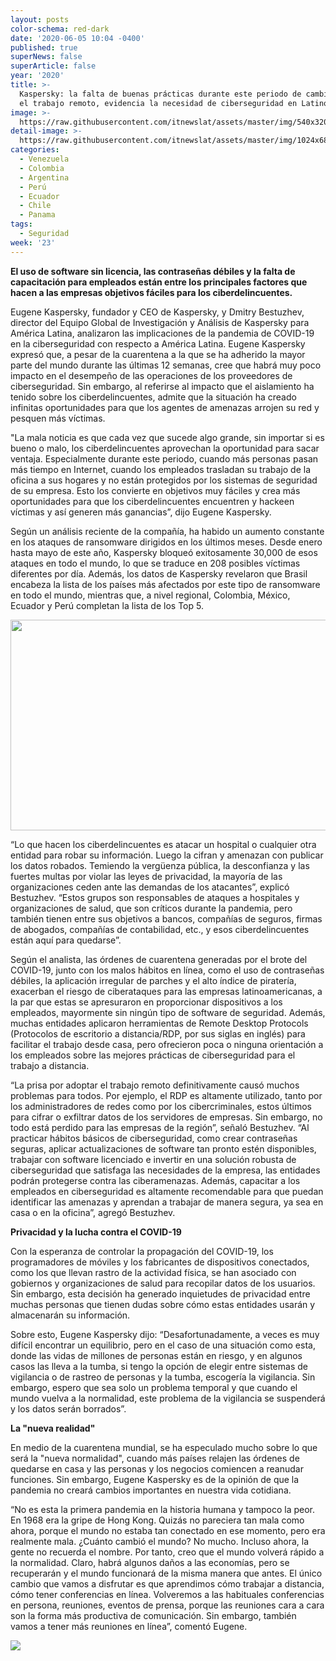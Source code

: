 ```yaml
---
layout: posts
color-schema: red-dark
date: '2020-06-05 10:04 -0400'
published: true
superNews: false
superArticle: false
year: '2020'
title: >-
  Kaspersky: la falta de buenas prácticas durante este periodo de cambio hacia
  el trabajo remoto, evidencia la necesidad de ciberseguridad en Latinoamérica 
image: >-
  https://raw.githubusercontent.com/itnewslat/assets/master/img/540x320/Eugene-Kaspersky-p.jpg
detail-image: >-
  https://raw.githubusercontent.com/itnewslat/assets/master/img/1024x680/Eugene-Kaspersky-g.jpg
categories:
  - Venezuela
  - Colombia
  - Argentina
  - Perú
  - Ecuador
  - Chile
  - Panama
tags:
  - Seguridad
week: '23'
---
```

**El uso de software sin licencia, las contraseñas débiles y la falta de capacitación para empleados están entre los principales factores que hacen a las empresas objetivos fáciles para los ciberdelincuentes.**

Eugene Kaspersky, fundador y CEO de Kaspersky, y Dmitry Bestuzhev, director del Equipo Global de Investigación y Análisis de Kaspersky para América Latina, analizaron las implicaciones de la pandemia de COVID-19 en la ciberseguridad con respecto a América Latina. Eugene Kaspersky expresó que, a pesar de la cuarentena a la que se ha adherido la mayor parte del mundo durante las últimas 12 semanas, cree que habrá muy poco impacto en el desempeño de las operaciones de los proveedores de ciberseguridad. Sin embargo, al referirse al impacto que el aislamiento ha tenido sobre los ciberdelincuentes, admite que la situación ha creado infinitas oportunidades para que los agentes de amenazas arrojen su red y pesquen más víctimas. 

"La mala noticia es que cada vez que sucede algo grande, sin importar si es bueno o malo, los ciberdelincuentes aprovechan la oportunidad para sacar ventaja. Especialmente durante este periodo, cuando más personas pasan más tiempo en Internet, cuando los empleados trasladan su trabajo de la oficina a sus hogares y no están protegidos por los sistemas de seguridad de su empresa. Esto los convierte en objetivos muy fáciles y crea más oportunidades para que los ciberdelincuentes encuentren y hackeen víctimas y así generen más ganancias”, dijo Eugene Kaspersky.

Según un análisis reciente de la compañía, ha habido un aumento constante en los ataques de ransomware dirigidos en los últimos meses. Desde enero hasta mayo de este año, Kaspersky bloqueó exitosamente 30,000 de esos ataques en todo el mundo, lo que se traduce en 208 posibles víctimas diferentes por día. Además, los datos de Kaspersky revelaron que Brasil encabeza la lista de los países más afectados por este tipo de ransomware en todo el mundo, mientras que, a nivel regional, Colombia, México, Ecuador y Perú completan la lista de los Top 5. 

<center>
<div class='img'><img class="alignnone" src="https://www.lacapital.com.mx/files/news/RAMSOMWARE.png" alt="" width="600" height="337" /> </div>
</center>
 
“Lo que hacen los ciberdelincuentes es atacar un hospital o cualquier otra entidad para robar su información. Luego la cifran y amenazan con publicar los datos robados. Temiendo la vergüenza pública, la desconfianza y las fuertes multas por violar las leyes de privacidad, la mayoría de las organizaciones ceden ante las demandas de los atacantes”, explicó Bestuzhev. “Estos grupos son responsables de ataques a hospitales y organizaciones de salud, que son críticos durante la pandemia, pero también tienen entre sus objetivos a bancos, compañías de seguros, firmas de abogados, compañías de contabilidad, etc., y esos ciberdelincuentes están aquí para quedarse”.

Según el analista, las órdenes de cuarentena generadas por el brote del COVID-19, junto con los malos hábitos en línea, como el uso de contraseñas débiles, la aplicación irregular de parches y el alto índice de piratería, exacerban el riesgo de ciberataques para las empresas latinoamericanas, a la par que estas se apresuraron en proporcionar dispositivos a los empleados, mayormente sin ningún tipo de software de seguridad. Además, muchas entidades aplicaron herramientas de Remote Desktop Protocols (Protocolos de escritorio a distancia/RDP, por sus siglas en inglés) para facilitar el trabajo desde casa, pero ofrecieron poca o ninguna orientación a los empleados sobre las mejores prácticas de ciberseguridad para el trabajo a distancia.

“La prisa por adoptar el trabajo remoto definitivamente causó muchos problemas para todos. Por ejemplo, el RDP es altamente utilizado, tanto por los administradores de redes como por los cibercriminales, estos últimos para cifrar o exfiltrar datos de los servidores de empresas. Sin embargo, no todo está perdido para las empresas de la región”, señaló Bestuzhev. “Al practicar hábitos básicos de ciberseguridad, como crear contraseñas seguras, aplicar actualizaciones de software tan pronto estén disponibles, trabajar con software licenciado e invertir en una solución robusta de ciberseguridad que satisfaga las necesidades de la empresa, las entidades podrán protegerse contra las ciberamenazas. Además, capacitar a los empleados en ciberseguridad es altamente recomendable para que puedan identificar las amenazas y aprendan a trabajar de manera segura, ya sea en casa o en la oficina”, agregó Bestuzhev.

**Privacidad y la lucha contra el COVID-19**

Con la esperanza de controlar la propagación del COVID-19, los programadores de móviles y los fabricantes de dispositivos conectados, como los que llevan rastro de la actividad física, se han asociado con gobiernos y organizaciones de salud para recopilar datos de los usuarios. Sin embargo, esta decisión ha generado inquietudes de privacidad entre muchas personas que tienen dudas sobre cómo estas entidades usarán y almacenarán su información.

Sobre esto, Eugene Kaspersky dijo: “Desafortunadamente, a veces es muy difícil encontrar un equilibrio, pero en el caso de una situación como esta, donde las vidas de millones de personas están en riesgo, y en algunos casos las lleva a la tumba, si tengo la opción de elegir entre sistemas de vigilancia o de rastreo de personas y la tumba, escogería la vigilancia. Sin embargo, espero que sea solo un problema temporal y que cuando el mundo vuelva a la normalidad, este problema de la vigilancia se suspenderá y los datos serán borrados”.

**La "nueva realidad"**

En medio de la cuarentena mundial, se ha especulado mucho sobre lo que será la "nueva normalidad", cuando más países relajen las órdenes de quedarse en casa y las personas y los negocios comiencen a reanudar funciones. Sin embargo, Eugene Kaspersky es de la opinión de que la pandemia no creará cambios importantes en nuestra vida cotidiana.

“No es esta la primera pandemia en la historia humana y tampoco la peor. En 1968 era la gripe de Hong Kong. Quizás no pareciera tan mala como ahora, porque el mundo no estaba tan conectado en ese momento, pero era realmente mala. ¿Cuánto cambió el mundo? No mucho. Incluso ahora, la gente no recuerda el nombre. Por tanto, creo que el mundo volverá rápido a la normalidad. Claro, habrá algunos daños a las economías, pero se recuperarán y el mundo funcionará de la misma manera que antes. El único cambio que vamos a disfrutar es que aprendimos cómo trabajar a distancia, cómo tener conferencias en línea. Volveremos a las habituales conferencias en persona, reuniones, eventos de prensa, porque las reuniones cara a cara son la forma más productiva de comunicación. Sin embargo, también vamos a tener más reuniones en línea”, comentó Eugene. 

<img src="https://tracker.metricool.com/c3po.jpg?hash=56f88a41e39ab42c063cc51676587a04"/>
